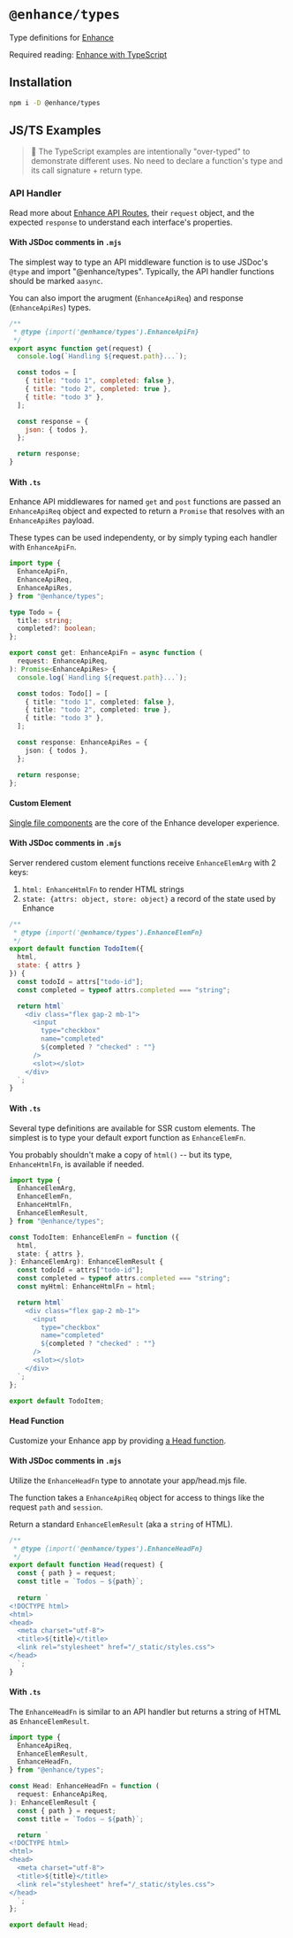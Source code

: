 # `@enhance/types`

Type definitions for [Enhance](https://enhance.dev)

Required reading: [Enhance with TypeScript](https://enhance.dev)

## Installation

```sh
npm i -D @enhance/types
```

## JS/TS Examples

> 💁  The TypeScript examples are intentionally "over-typed" to demonstrate different uses. No need to declare a function's type and its call signature + return type.

### API Handler

Read more about [Enhance API Routes](https://enhance.dev/docs/learn/concepts/api-routes), their `request` object, and the expected `response` to understand each interface's properties.


#### With JSDoc comments in `.mjs`

The simplest way to type an API middleware function is to use JSDoc's `@type` and import "@enhance/types". Typically, the API handler functions should be marked `aasync`.

You can also import the arugment (`EnhanceApiReq`) and response (`EnhanceApiRes`) types.


```js
/**
 * @type {import('@enhance/types').EnhanceApiFn}
 */
export async function get(request) {
  console.log(`Handling ${request.path}...`);

  const todos = [
    { title: "todo 1", completed: false },
    { title: "todo 2", completed: true },
    { title: "todo 3" },
  ];

  const response = {
    json: { todos },
  };

  return response;
}
```


#### With `.ts`

Enhance API middlewares for named `get` and `post` functions are passed an `EnhanceApiReq` object and expected to return a `Promise` that resolves with an `EnhanceApiRes` payload.

These types can be used independenty, or by simply typing each handler with `EnhanceApiFn`.


```ts
import type {
  EnhanceApiFn,
  EnhanceApiReq,
  EnhanceApiRes,
} from "@enhance/types";

type Todo = {
  title: string;
  completed?: boolean;
};

export const get: EnhanceApiFn = async function (
  request: EnhanceApiReq,
): Promise<EnhanceApiRes> {
  console.log(`Handling ${request.path}...`);

  const todos: Todo[] = [
    { title: "todo 1", completed: false },
    { title: "todo 2", completed: true },
    { title: "todo 3" },
  ];

  const response: EnhanceApiRes = {
    json: { todos },
  };

  return response;
};
```


#### Custom Element

[Single file components](https://enhance.dev/docs/learn/concepts/single-file-components) are the core of the Enhance developer experience.


#### With JSDoc comments in `.mjs`

Server rendered custom element functions receive `EnhanceElemArg` with 2 keys:
1. `html: EnhanceHtmlFn` to render HTML strings
2. `state: {attrs: object, store: object}` a record of the state used by Enhance


```js
/**
 * @type {import('@enhance/types').EnhanceElemFn}
 */
export default function TodoItem({
  html,
  state: { attrs }
}) {
  const todoId = attrs["todo-id"];
  const completed = typeof attrs.completed === "string";

  return html`
    <div class="flex gap-2 mb-1">
      <input
        type="checkbox"
        name="completed"
        ${completed ? "checked" : ""}
      />
      <slot></slot>
    </div>
  `;
}
```


#### With `.ts`

Several type definitions are available for SSR custom elements. The simplest is to type your default export function as `EnhanceElemFn`.

You probably shouldn't make a copy of `html()` -- but its type, `EnhanceHtmlFn`, is available if needed.


```ts
import type {
  EnhanceElemArg,
  EnhanceElemFn,
  EnhanceHtmlFn,
  EnhanceElemResult,
} from "@enhance/types";

const TodoItem: EnhanceElemFn = function ({
  html,
  state: { attrs },
}: EnhanceElemArg): EnhanceElemResult {
  const todoId = attrs["todo-id"];
  const completed = typeof attrs.completed === "string";
  const myHtml: EnhanceHtmlFn = html;

  return html`
    <div class="flex gap-2 mb-1">
      <input
        type="checkbox"
        name="completed"
        ${completed ? "checked" : ""}
      />
      <slot></slot>
    </div>
  `;
};

export default TodoItem;
```


#### Head Function

Customize your Enhance app by providing [a Head function](https://enhance.dev/docs/learn/starter-project/head).


#### With JSDoc comments in `.mjs`

Utilize the `EnhanceHeadFn` type to annotate your app/head.mjs file.

The function takes a `EnhanceApiReq` object for access to things like the request `path` and `session`.

Return a standard `EnhanceElemResult` (aka a `string` of HTML).


```js
/**
 * @type {import('@enhance/types').EnhanceHeadFn}
 */
export default function Head(request) {
  const { path } = request;
  const title = `Todos — ${path}`;
  
  return `
<!DOCTYPE html>
<html>
<head>
  <meta charset="utf-8">
  <title>${title}</title>
  <link rel="stylesheet" href="/_static/styles.css">
</head>
  `;
}

```


#### With `.ts`

The `EnhanceHeadFn` is similar to an API handler but returns a string of HTML as `EnhanceElemResult`.


```ts
import type {
  EnhanceApiReq,
  EnhanceElemResult,
  EnhanceHeadFn,
} from "@enhance/types";

const Head: EnhanceHeadFn = function (
  request: EnhanceApiReq,
): EnhanceElemResult {
  const { path } = request;
  const title = `Todos — ${path}`;

  return `
<!DOCTYPE html>
<html>
<head>
  <meta charset="utf-8">
  <title>${title}</title>
  <link rel="stylesheet" href="/_static/styles.css">
</head>
  `;
};

export default Head;
```
